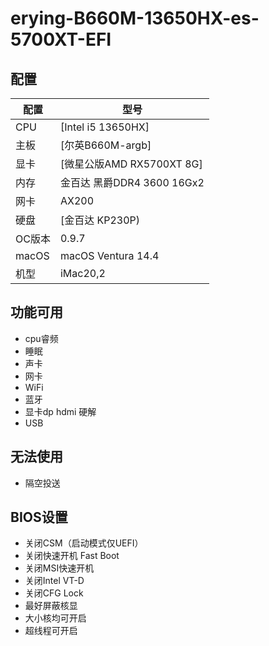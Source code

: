 # erying-B660M-13650HX-es-5700XT-EFI


## 配置

| 配置 | 型号 |
| --- | --- |
| CPU | [Intel i5 13650HX] |
| 主板 | [尔英B660M-argb] |
| 显卡 | [微星公版AMD RX5700XT 8G] |
| 内存 | 金百达 黑爵DDR4 3600 16Gx2 |
| 网卡 | AX200 |
| 硬盘 | [金百达 KP230P) |
| OC版本 | 0.9.7 |
| macOS | macOS Ventura 14.4 |
| 机型 | iMac20,2 |



## 功能可用
- cpu睿频
- 睡眠
- 声卡
- 网卡
- WiFi
- 蓝牙
- 显卡dp hdmi 硬解
- USB

## 无法使用
- 隔空投送

## BIOS设置

- 关闭CSM（启动模式仅UEFI）
- 关闭快速开机 Fast Boot
- 关闭MSI快速开机
- 关闭Intel VT-D
- 关闭CFG Lock
- 最好屏蔽核显
- 大小核均可开启
- 超线程可开启


